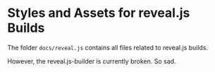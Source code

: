 # Styles and Assets for reveal.js Builds

The folder `docs/reveal.js` contains all files related to reveal.js builds.

However, the reveal.js-builder is currently broken. So sad.
